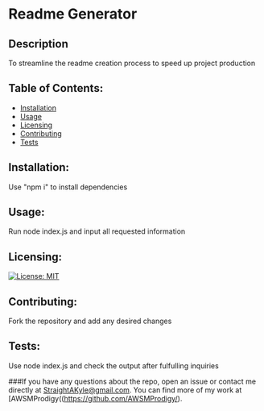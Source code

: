 # Readme Generator

## Description
To streamline the readme creation process to speed up project production
## Table of Contents:
* [Installation](#installation)
* [Usage](#usage)
* [Licensing](#licensing)
* [Contributing](#contributing)
* [Tests](#tests)

## Installation:
Use "npm i" to install dependencies

## Usage:
Run node index.js and input all requested information

## Licensing:
[![License: MIT](https://img.shields.io/badge/License-MIT-yellow.svg)](https://opensource.org/licenses/MIT)

## Contributing:
Fork the repository and add any desired changes

## Tests:
Use node index.js and check the output after fulfulling inquiries

###If you have any questions about the repo, open an issue or contact me directly at StraightAKyle@gmail.com. You can find more of my work at [AWSMProdigy((https://github.com/AWSMProdigy/).